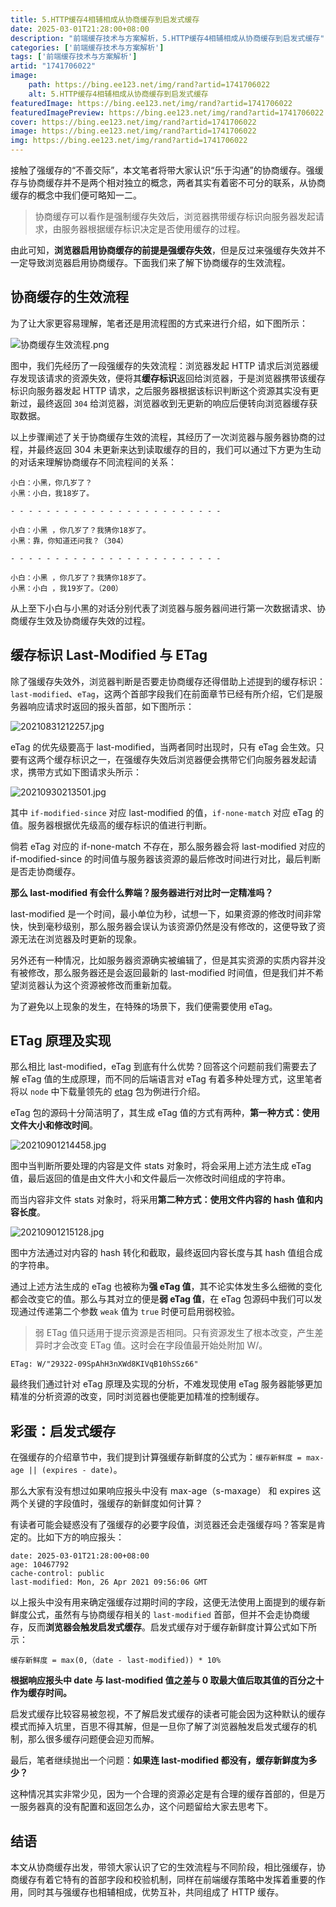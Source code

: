 ```yaml
---
title: 5.HTTP缓存4相辅相成从协商缓存到启发式缓存
date: 2025-03-01T21:28:00+08:00
description: "前端缓存技术与方案解析，5.HTTP缓存4相辅相成从协商缓存到启发式缓存"
categories: ['前端缓存技术与方案解析']
tags: ['前端缓存技术与方案解析']
artid: "1741706022"
image:
    path: https://bing.ee123.net/img/rand?artid=1741706022
    alt: 5.HTTP缓存4相辅相成从协商缓存到启发式缓存
featuredImage: https://bing.ee123.net/img/rand?artid=1741706022
featuredImagePreview: https://bing.ee123.net/img/rand?artid=1741706022
cover: https://bing.ee123.net/img/rand?artid=1741706022
image: https://bing.ee123.net/img/rand?artid=1741706022
img: https://bing.ee123.net/img/rand?artid=1741706022
---
```


接触了强缓存的“不善交际”，本文笔者将带大家认识“乐于沟通”的协商缓存。强缓存与协商缓存并不是两个相对独立的概念，两者其实有着密不可分的联系，从协商缓存的概念中我们便可略知一二。

> 协商缓存可以看作是强制缓存失效后，浏览器携带缓存标识向服务器发起请求，由服务器根据缓存标识决定是否使用缓存的过程。

由此可知，**浏览器启用协商缓存的前提是强缓存失效**，但是反过来强缓存失效并不一定导致浏览器启用协商缓存。下面我们来了解下协商缓存的生效流程。

## 协商缓存的生效流程

为了让大家更容易理解，笔者还是用流程图的方式来进行介绍，如下图所示：

![协商缓存生效流程.png](https://p9-juejin.byteimg.com/tos-cn-i-k3u1fbpfcp/7ea9a25261da4d33a2e3bc9765f9e2fb~tplv-k3u1fbpfcp-watermark.image?)

图中，我们先经历了一段强缓存的失效流程：浏览器发起 HTTP 请求后浏览器缓存发现该请求的资源失效，便将其**缓存标识**返回给浏览器，于是浏览器携带该缓存标识向服务器发起 HTTP 请求，之后服务器根据该标识判断这个资源其实没有更新过，最终返回 `304` 给浏览器，浏览器收到无更新的响应后便转向浏览器缓存获取数据。

以上步骤阐述了关于协商缓存生效的流程，其经历了一次浏览器与服务器协商的过程，并最终返回 304 未更新来达到读取缓存的目的，我们可以通过下方更为生动的对话来理解协商缓存不同流程间的关系：

```
小白：小黑，你几岁了？
小黑：小白，我18岁了。

- - - - - - - - - - - - - - - - - - - - - - - -

小白：小黑 ，你几岁了？我猜你18岁了。
小黑：靠，你知道还问我？（304）

- - - - - - - - - - - - - - - - - - - - - - - -

小白：小黑 ，你几岁了？我猜你18岁了。
小黑：小白 ，我19岁了。（200）
```

从上至下小白与小黑的对话分别代表了浏览器与服务器间进行第一次数据请求、协商缓存生效及协商缓存失效的过程。

## 缓存标识 Last-Modified 与 ETag

除了强缓存失效外，浏览器判断是否要走协商缓存还得借助上述提到的缓存标识：`last-modified`、`eTag`，这两个首部字段我们在前面章节已经有所介绍，它们是服务器响应请求时返回的报头首部，如下图所示：

![20210831212257.jpg](https://p6-juejin.byteimg.com/tos-cn-i-k3u1fbpfcp/41afe7ef47664d47b7f4ac9df100f004~tplv-k3u1fbpfcp-watermark.image)

eTag 的优先级要高于 last-modified，当两者同时出现时，只有 eTag 会生效。只要有这两个缓存标识之一，在强缓存失效后浏览器便会携带它们向服务器发起请求，携带方式如下图请求头所示：


![20210930213501.jpg](https://p3-juejin.byteimg.com/tos-cn-i-k3u1fbpfcp/565fb2c410a14b60b7a796287134b949~tplv-k3u1fbpfcp-watermark.image)

其中 `if-modified-since` 对应 last-modified 的值，`if-none-match` 对应 eTag 的值。服务器根据优先级高的缓存标识的值进行判断。

倘若 eTag 对应的 if-none-match 不存在，那么服务器会将 last-modified 对应的 if-modified-since 的时间值与服务器该资源的最后修改时间进行对比，最后判断是否走协商缓存。

**那么 last-modified 有会什么弊端？服务器进行对比时一定精准吗？**

last-modified 是一个时间，最小单位为秒，试想一下，如果资源的修改时间非常快，快到毫秒级别，那么服务器会误认为该资源仍然是没有修改的，这便导致了资源无法在浏览器及时更新的现象。

另外还有一种情况，比如服务器资源确实被编辑了，但是其实资源的实质内容并没有被修改，那么服务器还是会返回最新的 last-modified 时间值，但是我们并不希望浏览器认为这个资源被修改而重新加载。

为了避免以上现象的发生，在特殊的场景下，我们便需要使用 eTag。

## ETag 原理及实现

那么相比 last-modified，eTag 到底有什么优势？回答这个问题前我们需要去了解 eTag 值的生成原理，而不同的后端语言对 eTag 有着多种处理方式，这里笔者将以 `node` 中下载量领先的 [etag](https://www.npmjs.com/package/etag) 包为例进行介绍。

eTag 包的源码十分简洁明了，其生成 eTag 值的方式有两种，**第一种方式：使用文件大小和修改时间**。

![20210901214458.jpg](https://p6-juejin.byteimg.com/tos-cn-i-k3u1fbpfcp/8db8ac2e6c744ca5bad20dcf5ea4f906~tplv-k3u1fbpfcp-watermark.image)

图中当判断所要处理的内容是文件 stats 对象时，将会采用上述方法生成 eTag 值，最后返回的值是由文件大小和文件最后一次修改时间组成的字符串。

而当内容非文件 stats 对象时，将采用**第二种方式：使用文件内容的 hash 值和内容长度**。

![20210901215128.jpg](https://p1-juejin.byteimg.com/tos-cn-i-k3u1fbpfcp/4412cc86d0ab49ff8ef65a12f9f5a6c8~tplv-k3u1fbpfcp-watermark.image)

图中方法通过对内容的 hash 转化和截取，最终返回内容长度与其 hash 值组合成的字符串。

通过上述方法生成的 eTag 也被称为**强 eTag 值**，其不论实体发生多么细微的变化都会改变它的值。那么与其对立的便是**弱 eTag 值**，在 eTag 包源码中我们可以发现通过传递第二个参数 `weak` 值为 `true` 时便可启用弱校验。

> 弱 ETag 值只适用于提示资源是否相同。只有资源发生了根本改变，产生差异时才会改变 ETag 值。这时会在字段值最开始处附加 W/。

```
ETag: W/"29322-09SpAhH3nXWd8KIVqB10hSSz66"
```

最终我们通过针对 eTag 原理及实现的分析，不难发现使用 eTag 服务器能够更加精准的分析资源的改变，同时浏览器也便能更加精准的控制缓存。


## 彩蛋：启发式缓存

在强缓存的介绍章节中，我们提到计算强缓存新鲜度的公式为：`缓存新鲜度 = max-age || (expires - date)`。

那么大家有没有想过如果响应报头中没有 max-age（s-maxage） 和 expires 这两个关键的字段值时，强缓存的新鲜度如何计算？

有读者可能会疑惑没有了强缓存的必要字段值，浏览器还会走强缓存吗？答案是肯定的。比如下方的响应报头：

```
date: 2025-03-01T21:28:00+08:00
age: 10467792
cache-control: public
last-modified: Mon, 26 Apr 2021 09:56:06 GMT
```

以上报头中没有用来确定强缓存过期时间的字段，这便无法使用上面提到的缓存新鲜度公式，虽然有与协商缓存相关的 `last-modified` 首部，但并不会走协商缓存，反而**浏览器会触发启发式缓存**。启发式缓存对于缓存新鲜度计算公式如下所示：

```
缓存新鲜度 = max(0,（date - last-modified)) * 10%
```

**根据响应报头中 date 与 last-modified 值之差与 0 取最大值后取其值的百分之十作为缓存时间。**

启发式缓存比较容易被忽视，不了解启发式缓存的读者可能会因为这种默认的缓存模式而掉入坑里，百思不得其解，但是一旦你了解了浏览器触发启发式缓存的机制，那么很多缓存问题便会迎刃而解。

最后，笔者继续抛出一个问题：**如果连 last-modified 都没有，缓存新鲜度为多少？**

这种情况其实非常少见，因为一个合理的资源必定是有合理的缓存首部的，但是万一服务器真的没有配置和返回怎么办，这个问题留给大家去思考下。

## 结语

本文从协商缓存出发，带领大家认识了它的生效流程与不同阶段，相比强缓存，协商缓存有着它特有的首部字段和校验机制，同样在前端缓存策略中发挥着重要的作用，同时其与强缓存也相辅相成，优势互补，共同组成了 HTTP 缓存。



